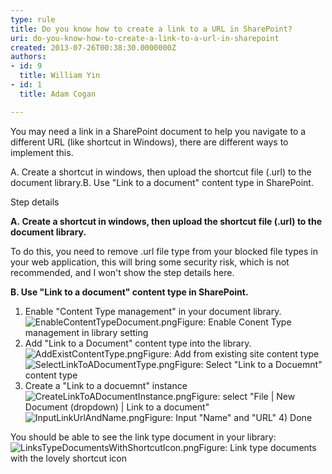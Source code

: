 ```yaml
---
type: rule
title: Do you know how to create a link to a URL in SharePoint?
uri: do-you-know-how-to-create-a-link-to-a-url-in-sharepoint
created: 2013-07-26T00:38:30.0000000Z
authors:
- id: 9
  title: William Yin
- id: 1
  title: Adam Cogan

---
```


 You may need a link in a SharePoint document to help you navigate to a different URL (like shortcut in Windows), there are different ways to implement this.


A. ​Create a shortcut in windows, then upload the shortcut file (.url) to the document library.B. Use "Link to a document" content type in SharePoint.


 
Step details

**A. Create a shortcut in windows, then upload the shortcut file (.url) to the document library.​**

To do this, you need to remove .url file type from your blocked file types in your web application, this will bring some security risk, which is not recommended, and I won't show the step details here.

**B. Use "Link to a document" content type in SharePoint.**

1) Enable "Content Type management"​ in your document library.
![EnableContentTypeDocument.png](/ITAndNetworking/SharePoint/SiteAssets/Pages/LinkToADocument/EnableContentTypeDocument.png)Figure: Enable Conent Type management in library setting
2) Add "Link to a Document" content type into the library.
![AddExistContentType.png](/ITAndNetworking/SharePoint/SiteAssets/Pages/LinkToADocument/AddExistContentType.png)Figure: Add from existing site content type![SelectLinkToADocumentType.png](/ITAndNetworking/SharePoint/SiteAssets/Pages/LinkToADocument/SelectLinkToADocumentType.png)Figure: Select "Link to a Docuemnt" content type
3) Create a "Link to a docuemnt" instance
![CreateLinkToADocumentInstance.png](/ITAndNetworking/SharePoint/SiteAssets/Pages/LinkToADocument/CreateLinkToADocumentInstance.png)Figure: select "File | New Document (dropdown) | Link to a document"![InputLinkUrlAndName.png](/ITAndNetworking/SharePoint/SiteAssets/Pages/LinkToADocument/InputLinkUrlAndName.png)Figure: Input "Name" and "URL"
​4) Done

You should be able to see the link type document in your library:
![LinksTypeDocumentsWithShortcutIcon.png](/ITAndNetworking/SharePoint/SiteAssets/Pages/LinkToADocument/LinksTypeDocumentsWithShortcutIcon.png)Figure: Link type documents with the lovely shortcut icon


